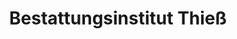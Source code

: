 ---
title: "Bestattungsinstitut Thieß"
url: /thale/bestattungsinstitut-thiess/
shop: Bestattungen
---